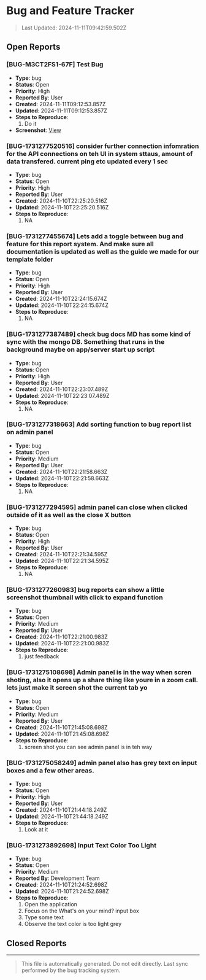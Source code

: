 # Bug and Feature Tracker

> Last Updated: 2024-11-11T09:42:59.502Z

## Open Reports

### [BUG-M3CT2FS1-67F] Test Bug
- **Type**: bug
- **Status**: Open
- **Priority**: High
- **Reported By**: User
- **Created**: 2024-11-11T09:12:53.857Z
- **Updated**: 2024-11-11T09:12:53.857Z
- **Steps to Reproduce**:
  1. Do it
- **Screenshot**: [View](/screenshots/screenshot-1731316372108.png)

### [BUG-1731277520516] consider further connection infomration for the API connections on teh UI in system sttaus, amount of data transfered. current ping etc updated every 1 sec
- **Type**: bug
- **Status**: Open
- **Priority**: High
- **Reported By**: User
- **Created**: 2024-11-10T22:25:20.516Z
- **Updated**: 2024-11-10T22:25:20.516Z
- **Steps to Reproduce**:
  1. NA

### [BUG-1731277455674] Lets add a toggle between bug and feature for this report system. And make sure all documentation is updated as well as the guide we made for our template folder
- **Type**: bug
- **Status**: Open
- **Priority**: High
- **Reported By**: User
- **Created**: 2024-11-10T22:24:15.674Z
- **Updated**: 2024-11-10T22:24:15.674Z
- **Steps to Reproduce**:
  1. NA

### [BUG-1731277387489] check bug docs MD has some kind of sync with the mongo DB. Something that runs in the background maybe on app/server start up script
- **Type**: bug
- **Status**: Open
- **Priority**: High
- **Reported By**: User
- **Created**: 2024-11-10T22:23:07.489Z
- **Updated**: 2024-11-10T22:23:07.489Z
- **Steps to Reproduce**:
  1. NA

### [BUG-1731277318663] Add sorting function to bug report list on admin panel
- **Type**: bug
- **Status**: Open
- **Priority**: Medium
- **Reported By**: User
- **Created**: 2024-11-10T22:21:58.663Z
- **Updated**: 2024-11-10T22:21:58.663Z
- **Steps to Reproduce**:
  1. NA

### [BUG-1731277294595] admin panel can close when clicked outside of it as well as the close X button
- **Type**: bug
- **Status**: Open
- **Priority**: High
- **Reported By**: User
- **Created**: 2024-11-10T22:21:34.595Z
- **Updated**: 2024-11-10T22:21:34.595Z
- **Steps to Reproduce**:
  1. NA

### [BUG-1731277260983] bug reports can show a little screenshot thumbnail with click to expand function
- **Type**: bug
- **Status**: Open
- **Priority**: Medium
- **Reported By**: User
- **Created**: 2024-11-10T22:21:00.983Z
- **Updated**: 2024-11-10T22:21:00.983Z
- **Steps to Reproduce**:
  1. just feedback

### [BUG-1731275108698] Admin panel is in the way when scren shoting, also it opens up a share thing like youre in a zoom call. lets just make it screen shot the current tab yo
- **Type**: bug
- **Status**: Open
- **Priority**: Medium
- **Reported By**: User
- **Created**: 2024-11-10T21:45:08.698Z
- **Updated**: 2024-11-10T21:45:08.698Z
- **Steps to Reproduce**:
  1. screen shot you can see admin panel is in teh way 

### [BUG-1731275058249] admin panel also has grey text on input boxes and a few other areas.
- **Type**: bug
- **Status**: Open
- **Priority**: High
- **Reported By**: User
- **Created**: 2024-11-10T21:44:18.249Z
- **Updated**: 2024-11-10T21:44:18.249Z
- **Steps to Reproduce**:
  1. Look at it

### [BUG-1731273892698] Input Text Color Too Light
- **Type**: bug
- **Status**: Open
- **Priority**: Medium
- **Reported By**: Development Team
- **Created**: 2024-11-10T21:24:52.698Z
- **Updated**: 2024-11-10T21:24:52.698Z
- **Steps to Reproduce**:
  1. Open the application
  2. Focus on the What's on your mind? input box
  3. Type some text
  4. Observe the text color is too light grey


## Closed Reports


---
> This file is automatically generated. Do not edit directly.
> Last sync performed by the bug tracking system.
